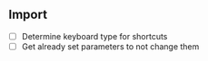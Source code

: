 ## Import

- [ ] Determine keyboard type for shortcuts
- [ ] Get already set parameters to not change them

